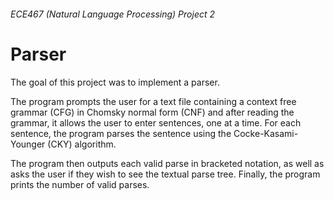 ###### ECE467 (Natural Language Processing) Project 2
# Parser

The goal of this project was to implement a parser. 

The program prompts the user for a text file containing a context free grammar (CFG) in Chomsky normal form (CNF) and after reading the grammar, it allows the user to enter sentences, one at a time. For each sentence, the program parses the sentence using the Cocke-Kasami-Younger (CKY) algorithm. 

The program then outputs each valid parse in bracketed notation, as well as asks the user if they wish to see the textual parse tree. Finally, the program prints the number of valid parses.
